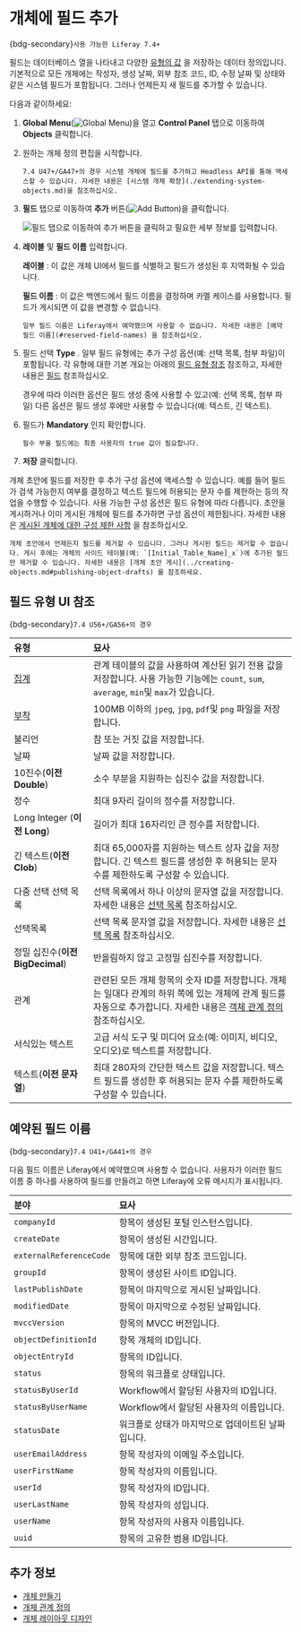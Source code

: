 
# 개체에 필드 추가

{bdg-secondary}`사용 가능한 Liferay 7.4+`

필드는 데이터베이스 열을 나타내고 다양한 [유형의 값](#field-types-ui-reference) 을 저장하는 데이터 정의입니다. 기본적으로 모든 개체에는 작성자, 생성 날짜, 외부 참조 코드, ID, 수정 날짜 및 상태와 같은 시스템 필드가 포함됩니다. 그러나 언제든지 새 필드를 추가할 수 있습니다.

다음과 같이하세요:

1. **Global Menu**(![Global Menu](../../../../images/icon-applications-menu.png))을 열고 **Control Panel** 탭으로 이동하여 **Objects** 클릭합니다.

1. 원하는 개체 정의 편집을 시작합니다.

   ```{note}
   7.4 U47+/GA47+의 경우 시스템 개체에 필드를 추가하고 Headless API를 통해 액세스할 수 있습니다. 자세한 내용은 [시스템 개체 확장](./extending-system-objects.md)을 참조하십시오.
   ```

1. **필드** 탭으로 이동하여 **추가** 버튼(![Add Button](../../../../images/icon-add.png))을 클릭합니다.

   ![필드 탭으로 이동하여 추가 버튼을 클릭하고 필요한 세부 정보를 입력합니다.](./adding-fields-to-objects/images/01.png)

1. **레이블** 및 **필드 이름** 입력합니다.

   **레이블** : 이 값은 개체 UI에서 필드를 식별하고 필드가 생성된 후 지역화될 수 있습니다.

   **필드 이름** : 이 값은 백엔드에서 필드 이름을 결정하며 카멜 케이스를 사용합니다. 필드가 게시되면 이 값을 변경할 수 없습니다.

   ```{note}
   일부 필드 이름은 Liferay에서 예약했으며 사용할 수 없습니다. 자세한 내용은 [예약 필드 이름](#reserved-field-names) 을 참조하십시오. 
   ```

1. 필드 선택 **Type** . 일부 필드 유형에는 추가 구성 옵션(예: 선택 목록, 첨부 파일)이 포함됩니다. 각 유형에 대한 기본 개요는 아래의 [필드 유형 참조](#field-types-ui-reference) 참조하고, 자세한 내용은 [필드](../fields.md) 참조하십시오.

   경우에 따라 이러한 옵션은 필드 생성 중에 사용할 수 있고(예: 선택 목록, 첨부 파일) 다른 옵션은 필드 생성 후에만 사용할 수 있습니다(예: 텍스트, 긴 텍스트).

1. 필드가 **Mandatory** 인지 확인합니다.

   ```{note}
   필수 부울 필드에는 최종 사용자의 true 값이 필요합니다.
   ```

1. **저장** 클릭합니다.

개체 초안에 필드를 저장한 후 추가 구성 옵션에 액세스할 수 있습니다. 예를 들어 필드가 검색 가능한지 여부를 결정하고 텍스트 필드에 허용되는 문자 수를 제한하는 등의 작업을 수행할 수 있습니다. 사용 가능한 구성 옵션은 필드 유형에 따라 다릅니다. 초안을 게시하거나 이미 게시된 개체에 필드를 추가하면 구성 옵션이 제한됩니다. 자세한 내용은 [게시된 개체에 대한 구성 제한 사항](../creating-objects.md#configuration-restrictions-for-published-objects) 을 참조하십시오.

```{important}
개체 초안에서 언제든지 필드를 제거할 수 있습니다. 그러나 게시된 필드는 제거할 수 없습니다. 게시 후에는 개체의 사이드 테이블(예: `[Initial_Table_Name]_x`)에 추가된 필드만 제거할 수 있습니다. 자세한 내용은 [개체 초안 게시](../creating-objects.md#publishing-object-drafts) 를 참조하세요.
```

## 필드 유형 UI 참조

{bdg-secondary}`7.4 U56+/GA56+의 경우`

| 유형                            | 묘사                                                                                                                                                    |
|:----------------------------- |:----------------------------------------------------------------------------------------------------------------------------------------------------- |
| [집계](./aggregation-fields.md) | 관계 테이블의 값을 사용하여 계산된 읽기 전용 값을 저장합니다. 사용 가능한 기능에는 `count`, `sum`, `average`, `min`및 `max`가 있습니다.                                                        |
| [부착](./attachment-fields.md)  | 100MB 이하의 `jpeg`, `jpg`, `pdf`및 `png` 파일을 저장합니다.                                                                                                      |
| 불리언                           | 참 또는 거짓 값을 저장합니다.                                                                                                                                     |
| 날짜                            | 날짜 값을 저장합니다.                                                                                                                                          |
| 10진수(**이전 Double**)             | 소수 부분을 지원하는 십진수 값을 저장합니다.                                                                                                                             |
| 정수                            | 최대 9자리 길이의 정수를 저장합니다.                                                                                                                                 |
| Long Integer (**이전 Long**)      | 길이가 최대 16자리인 큰 정수를 저장합니다.                                                                                                                             |
| 긴 텍스트(**이전 Clob**)              | 최대 65,000자를 지원하는 텍스트 상자 값을 저장합니다. 긴 텍스트 필드를 생성한 후 허용되는 문자 수를 제한하도록 구성할 수 있습니다.                                                                        |
| 다중 선택 선택 목록                   | 선택 목록에서 하나 이상의 문자열 값을 저장합니다. 자세한 내용은 [선택 목록](../../picklists.md) 참조하십시오.                                                                              |
| 선택목록                          | 선택 목록 문자열 값을 저장합니다. 자세한 내용은 [선택 목록](../../picklists.md) 참조하십시오.                                                                                       |
| 정밀 십진수(**이전 BigDecimal**)       | 반올림하지 않고 고정밀 십진수를 저장합니다.                                                                                                                              |
| 관계                            | 관련된 모든 개체 항목의 숫자 ID를 저장합니다. 개체는 일대다 관계의 하위 쪽에 있는 개체에 관계 필드를 자동으로 추가합니다. 자세한 내용은 [객체 관계 정의](../relationships/defining-object-relationships.md) 참조하십시오. |
| 서식있는 텍스트                      | 고급 서식 도구 및 미디어 요소(예: 이미지, 비디오, 오디오)로 텍스트를 저장합니다.                                                                                                      |
| 텍스트(**이전 문자열**)                 | 최대 280자의 간단한 텍스트 값을 저장합니다. 텍스트 필드를 생성한 후 허용되는 문자 수를 제한하도록 구성할 수 있습니다.                                                                                 |

## 예약된 필드 이름

{bdg-secondary}`7.4 U41+/GA41+의 경우`

다음 필드 이름은 Liferay에서 예약했으며 사용할 수 없습니다. 사용자가 이러한 필드 이름 중 하나를 사용하여 필드를 만들려고 하면 Liferay에 오류 메시지가 표시됩니다.

| 분야                      | 묘사                          |
|:----------------------- |:--------------------------- |
| `companyId`             | 항목이 생성된 포털 인스턴스입니다.         |
| `createDate`            | 항목이 생성된 시간입니다.              |
| `externalReferenceCode` | 항목에 대한 외부 참조 코드입니다.         |
| `groupId`               | 항목이 생성된 사이트 ID입니다.          |
| `lastPublishDate`       | 항목이 마지막으로 게시된 날짜입니다.        |
| `modifiedDate`          | 항목이 마지막으로 수정된 날짜입니다.        |
| `mvccVersion`           | 항목의 MVCC 버전입니다.             |
| `objectDefinitionId`    | 항목 개체의 ID입니다.               |
| `objectEntryId`         | 항목의 ID입니다.                  |
| `status`                | 항목의 워크플로 상태입니다.             |
| `statusByUserId`        | Workflow에서 할당된 사용자의 ID입니다.  |
| `statusByUserName`      | Workflow에서 할당된 사용자의 이름입니다.  |
| `statusDate`            | 워크플로 상태가 마지막으로 업데이트된 날짜입니다. |
| `userEmailAddress`      | 항목 작성자의 이메일 주소입니다.          |
| `userFirstName`         | 항목 작성자의 이름입니다.              |
| `userId`                | 항목 작성자의 ID입니다.              |
| `userLastName`          | 항목 작성자의 성입니다.               |
| `userName`              | 항목 작성자의 사용자 이름입니다.          |
| `uuid`                  | 항목의 고유한 범용 ID입니다.           |

## 추가 정보

* [개체 만들기](../creating-objects.md)
* [개체 관계 정의](../relationships/defining-object-relationships.md)
* [개체 레이아웃 디자인](../layouts/designing-object-layouts.md)
